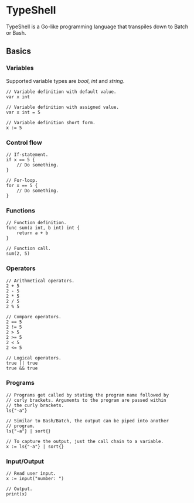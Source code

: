 # TypeShell
TypeShell is a Go-like programming language that transpiles down to Batch or Bash.

## Basics
### Variables
Supported variable types are *bool*, *int* and *string*.

```golang
// Variable definition with default value.
var x int
```

```golang
// Variable definition with assigned value.
var x int = 5
```

```golang
// Variable definition short form.
x := 5
```

### Control flow
```golang
// If-statement.
if x == 5 {
    // Do something.
}
```

```golang
// For-loop.
for x == 5 {
    // Do something.
}
```

### Functions
```golang
// Function definition.
func sum(a int, b int) int {
    return a + b
} 
```

```golang
// Function call.
sum(2, 5)
```

### Operators
```golang
// Arithmetical operators.
2 + 5
2 - 5
2 * 5
2 / 5
2 % 5
```

```golang
// Compare operators.
2 == 5
2 != 5
2 > 5
2 >= 5
2 < 5
2 <= 5
```

```golang
// Logical operators.
true || true
true && true
```

### Programs
```golang
// Programs get called by stating the program name followed by
// curly brackets. Arguments to the program are passed within
// the curly brackets.
ls{"-a"}
```

```golang
// Similar to Bash/Batch, the output can be piped into another
// program.
ls{"-a"} | sort{}
```

```golang
// To capture the output, just the call chain to a variable.
x := ls{"-a"} | sort{}
```

### Input/Output
```golang
// Read user input.
x := input("number: ")
```

```golang
// Output.
print(x)
```
